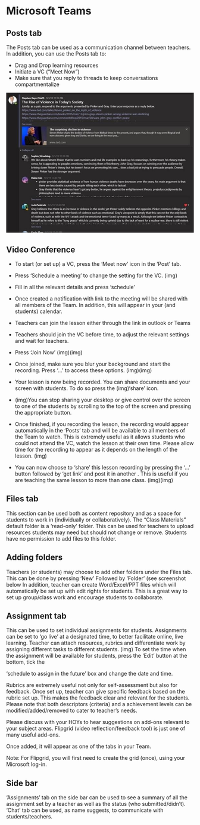 # Microsoft Teams

## Posts tab

The Posts tab can be used as a communication channel between teachers.
 In addition, you can use the Posts tab to:

- Drag and Drop learning resources
- Initiate a VC (“Meet Now”)
- Make sure that you reply to threads to keep conversations compartmentalize

![image001](/img/image001.jpg)

## Video Conference

- To start (or set up) a VC, press the ‘Meet now’ icon in the ‘Post’ tab.



- Press ‘Schedule a meeting’ to change the setting for the VC.
(img)






- Fill in all the relevant details and press ‘schedule’

- Once created a notification with link to the meeting will be shared with all members of the Team. In addition, this will appear in your (and students) calendar.


- Teachers can join the lesson either through the link in outlook or Teams


- Teachers should join the VC before time, to adjust the relevant settings and wait for teachers.
- Press ‘Join Now’
				(img)(img)
- Once joined, make sure you blur your background and start the recording. Press ‘…’ to access these options.
			(img)(img)
- Your lesson is now being recorded. You can share documents and your screen with students. To do so press the
	(img)‘share’ icon.








- (img)You can stop sharing your desktop or give control over the screen to one of the students by scrolling to the top of the screen and pressing the appropriate button.


- Once finished, if you recording the lesson, the recording would appear automatically in the ‘Posts’ tab and will be available to all members of the Team to watch. This is extremely useful as it allows students who could not attend the VC, watch the lesson at their own time. Please allow time for the recording to appear as it depends on the length of the lesson.
			(img)
- You can now choose to ‘share’ this lesson recording by pressing the ‘…’ button followed by ‘get link’ and post it
	in another . This is useful if you are teaching the same lesson to more than one class.
		(img)(img)
## Files tab
This section can be used both as content repository and as a space for students to work in (individually or collaboratively).
The “Class Materials” default folder is a ‘read-only’ folder. This can be used for teachers to upload resources students
may need but should not change or remove. Students have no permission to add files to this folder.
##   Adding folders
Teachers (or students) may choose to add other folders under the Files tab. This can be done by pressing ‘New’ Followed by ‘Folder’ (see screenshot below
In addition, teacher can create Word/Excel/PPT files which will automatically be set up with edit rights for students. This is a great way to set up group/class work and encourage students to collaborate.
## Assignment tab
This can be used to set individual assignments for students. Assignments can be set to ‘go live’ at a designated time, to better facilitate online, live learning. Teacher can attach resources, rubrics and differentiate work by assigning different tasks to different students.
(img)
To set the time when the assignment will be available for students, press the ‘Edit’ button at the bottom, tick the 
















‘schedule to assign in the future’ box and change the date and time.



Rubrics are extremely useful not only for self-assessment but also for feedback. Once set up, teacher can give specific feedback based on the rubric set up. This makes the feedback clear and relevant for the students. Please note that both descriptors (criteria) and a achievement levels can be modified/added/removed to cater to teacher’s needs.


Please discuss with your HOYs to hear suggestions on add-ons relevant to your subject areas. Flipgrid (video reflection/feedback tool) is just one of many useful add-ons.

Once added, it will appear as one of the tabs in your Team.

Note: For Flipgrid, you will first need to create the grid (once), using your Microsoft log-in.


## Side bar
‘Assignments’ tab on the side bar can be used to see a summary of all the assignment set by a teacher as well as the status (who submitted/didn’t).
‘Chat’ tab can be used, as name suggests, to communicate with students/teachers.
